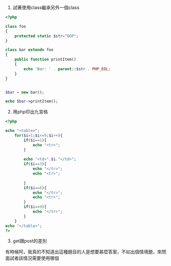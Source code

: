 1. 試著使用class繼承另外一個class 

```php
<?php

class foo
{
    protected static $str="OOP";
}

class bar extends foo
{
    public function printItem()
    {
        echo 'Bar: ' . parent::$str . PHP_EOL;
    }
}


$bar = new bar();

echo $bar->printItem(); 

```

2. 用php印出九宮格

```php
<?php

echo "<table>";
    for($i=1;$i<=9;$i++){
        if($i==1){
            echo "<tr>";
        }
        
        echo "<td>".$i."</td>";
        if($i==3){
            echo "</tr>";
            echo "<tr>";
            
        }
        if($i==6){
            echo "</tr>";
            echo "<tr>";
        }
        if($i==9){
            echo "</tr>";
        }
    }
echo "</table>";
?>
```

3. get跟post的差別

有時候阿，我真的不知道出這種題目的人是想要甚麼答案，不如出個情境題，來問面試者該情況需要使用哪個